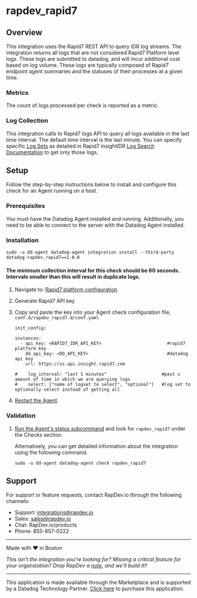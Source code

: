 # rapdev_rapid7
## Overview
This integration uses the Rapid7 REST API to query IDR log streams. The integration returns all logs that are not considered Rapid7 Platform level logs. These logs are submitted to datadog, and will incur additional cost based on log volume. These logs are typically composed of Rapid7 endpoint agent summaries and the statuses of their processes at a given time. 

### Metrics
The count of logs processed per check is reported as a metric.

### Log Collection
This integration calls to Rapid7 logs API to query all logs available in the last time interval. The default time interval is the last minute. You can specify specific [Log Sets][5] as detailed in Rapid7 insightIDR [Log Search Documentation][6] to get only those logs.

## Setup

Follow the step-by-step instructions below to install and configure this check for an Agent running on a host. 

### Prerequisites

You must have the Datadog Agent installed and running. Additionally, you need to be able to connect to the server with the Datadog Agent installed.


### Installation
```
sudo -u dd-agent datadog-agent integration install --third-party datadog-rapdev_rapid7==1.0.0
``` 
#### The minimum collection interval for this check should be 60 seconds. Intervals smaller than this will result in duplicate logs.

1. Navigate to:  [Rapid7 platform configuration][1]
2. Generate Rapid7 API key
3. Copy and paste the key into your Agent check configuration file, `conf.d/rapdev_rapid7.d/conf.yaml`

    ```
    init_config:
    
    instances:
      - api_key: <RAPID7_IDR_API_KEY>                         #rapid7 platform key
        dd_api_key: <DD_API_KEY>                              #datadog api key
        url: https://us.api.insight.rapid7.com
        
    #    log_interval: "last 1 minutes"                     #past x amount of time in which we are querying logs
    #    select: ["name of logset to select", "optional"]   #log set to optionally select instead of getting all
    ``` 

4. [Restart the Agent][2].

### Validation

1. [Run the Agent's status subcommand][3] and look for `rapdev_rapid7` under the Checks section.

    Alternatively, you can get detailed information about the integration using the following command.
    
    ```
    sudo -u dd-agent datadog-agent check rapdev_rapid7
    ```

## Support
For support or feature requests, contact RapDev.io through the following channels:

- Support: integrations@rapdev.io
- Sales: sales@rapdev.io
- Chat: RapDev.io/products
- Phone: 855-857-0222

---
Made with ❤️ in Boston

*This isn't the integration you're looking for? Missing a critical feature for your organization? Drop RapDev a [note](mailto:integrations@rapdev.io), and we'll build it!!*

---
This application is made available through the Marketplace and is supported by a Datadog Technology Partner. [Click here][4] to purchase this application.

[1]: https://insight.rapid7.com/platform#/apiKeyManagement/organization
[2]: https://docs.datadoghq.com/agent/guide/agent-commands/#start-stop-and-restart-the-agent
[3]: https://docs.datadoghq.com/agent/guide/agent-commands/#agent-status-and-information
[4]: https://app.datadoghq.com/marketplace/app/rapdev-rapid7/pricing
[5]: https://us.idr.insight.rapid7.com/op/D8A1412BEA86A11F15E5#/search
[6]: https://docs.rapid7.com/insightidr/log-search/